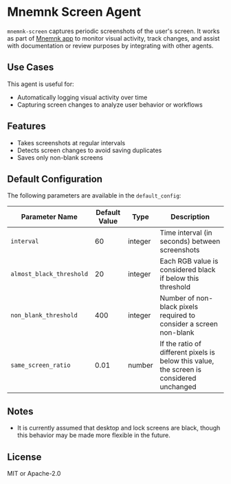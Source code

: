# Mnemnk Screen Agent

`mnemnk-screen` captures periodic screenshots of the user's screen. It works as part of [Mnemnk app](https://github.com/mnemnk/mnemnk-app/) to monitor visual activity, track changes, and assist with documentation or review purposes by integrating with other agents.

## Use Cases

This agent is useful for:

- Automatically logging visual activity over time
- Capturing screen changes to analyze user behavior or workflows

## Features

- Takes screenshots at regular intervals
- Detects screen changes to avoid saving duplicates
- Saves only non-blank screens

## Default Configuration

The following parameters are available in the `default_config`:

| Parameter Name            | Default Value | Type     | Description |
|---------------------------|----------------|----------|-------------|
| `interval`                | 60             | integer  | Time interval (in seconds) between screenshots |
| `almost_black_threshold`  | 20             | integer  | Each RGB value is considered black if below this threshold |
| `non_blank_threshold`     | 400            | integer  | Number of non-black pixels required to consider a screen non-blank |
| `same_screen_ratio`       | 0.01           | number   | If the ratio of different pixels is below this value, the screen is considered unchanged |

## Notes

- It is currently assumed that desktop and lock screens are black, though this behavior may be made more flexible in the future.

## License

MIT or Apache-2.0
